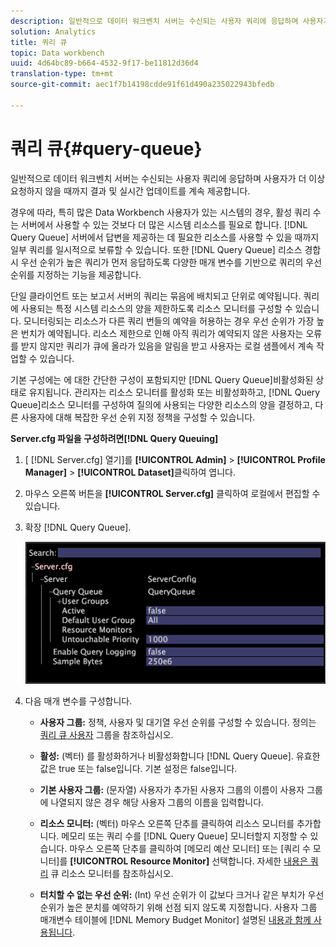 ```yaml
---
description: 일반적으로 데이터 워크벤치 서버는 수신되는 사용자 쿼리에 응답하며 사용자가 더 이상 요청하지 않을 때까지 결과 및 실시간 업데이트를 계속 제공합니다.
solution: Analytics
title: 쿼리 큐
topic: Data workbench
uuid: 4d64bc89-b664-4532-9f17-be11812d36d4
translation-type: tm+mt
source-git-commit: aec1f7b14198cdde91f61d490a235022943bfedb

---
```



# 쿼리 큐{#query-queue}

일반적으로 데이터 워크벤치 서버는 수신되는 사용자 쿼리에 응답하며 사용자가 더 이상 요청하지 않을 때까지 결과 및 실시간 업데이트를 계속 제공합니다.

경우에 따라, 특히 많은 Data Workbench 사용자가 있는 시스템의 경우, 활성 쿼리 수는 서버에서 사용할 수 있는 것보다 더 많은 시스템 리소스를 필요로 합니다. [!DNL Query Queue] 서버에서 답변을 제공하는 데 필요한 리소스를 사용할 수 있을 때까지 일부 쿼리를 일시적으로 보류할 수 있습니다. 또한 [!DNL Query Queue] 리소스 경합 시 우선 순위가 높은 쿼리가 먼저 응답하도록 다양한 매개 변수를 기반으로 쿼리의 우선 순위를 지정하는 기능을 제공합니다.

단일 클라이언트 또는 보고서 서버의 쿼리는 묶음에 배치되고 단위로 예약됩니다. 쿼리에 사용되는 특정 시스템 리소스의 양을 제한하도록 리소스 모니터를 구성할 수 있습니다. 모니터링되는 리소스가 다른 쿼리 번들의 예약을 허용하는 경우 우선 순위가 가장 높은 번치가 예약됩니다. 리소스 제한으로 인해 아직 쿼리가 예약되지 않은 사용자는 오류를 받지 않지만 쿼리가 큐에 올라가 있음을 알림을 받고 사용자는 로컬 샘플에서 계속 작업할 수 있습니다.

기본 구성에는 에 대한 간단한 구성이 포함되지만 [!DNL Query Queue]비활성화된 상태로 유지됩니다. 관리자는 리소스 모니터를 활성화 또는 비활성화하고, [!DNL Query Queue]리소스 모니터를 구성하여 질의에 사용되는 다양한 리소스의 양을 결정하고, 다른 사용자에 대해 복잡한 우선 순위 지정 정책을 구성할 수 있습니다.

**Server.cfg 파일을 구성하려면[!DNL Query Queuing]**

1. [ [!DNL Server.cfg] 열기]를 **[!UICONTROL Admin]** > **[!UICONTROL Profile Manager]** > **[!UICONTROL Dataset]**&#x200B;클릭하여 엽니다.
1. 마우스 오른쪽 버튼을 **[!UICONTROL Server.cfg]** 클릭하여 로컬에서 편집할 수 있습니다.
1. 확장 [!DNL Query Queue].

   ![](assets/queryqueue1.png)

1. 다음 매개 변수를 구성합니다.

   * **사용자 그룹:** 정책, 사용자 및 대기열 우선 순위를 구성할 수 있습니다. 정의는 [쿼리 큐 사용자](../../../../home/c-get-started/c-admin-intrf/c-query-que/c-query-que-user-grps.md#concept-5555f51402ed49419c067d61738474c1) 그룹을 참조하십시오.

   * **활성:** (벡터) 를 활성화하거나 비활성화합니다 [!DNL Query Queue]. 유효한 값은 true 또는 false입니다. 기본 설정은 false입니다.

   * **기본 사용자 그룹:** (문자열) 사용자가 추가된 사용자 그룹의 이름이 사용자 그룹에 나열되지 않은 경우 해당 사용자 그룹의 이름을 입력합니다.
   * **리소스 모니터:** (벡터) 마우스 오른쪽 단추를 클릭하여 리소스 모니터를 추가합니다. 메모리 또는 쿼리 수를 [!DNL Query Queue] 모니터할지 지정할 수 있습니다. 마우스 오른쪽 단추를 클릭하여 [메모리 예산 모니터] 또는 [쿼리 수 모니터]를 **[!UICONTROL Resource Monitor]** 선택합니다. 자세한 [내용은 쿼리](../../../../home/c-get-started/c-admin-intrf/c-query-que/c-query-que-res-mon.md#concept-0840967b228c4d5ba3b59b4b2759f325) 큐 리소스 모니터를 참조하십시오.

   * **터치할 수 없는 우선 순위:** (Int) 우선 순위가 이 값보다 크거나 같은 부치가 우선순위가 높은 분치를 예약하기 위해 선점 되지 않도록 지정합니다. 사용자 그룹 매개변수 테이블에 [!DNL Memory Budget Monitor] 설명된 [내용과 함께 사용됩니다](../../../../home/c-get-started/c-admin-intrf/c-query-que/c-query-que-user-grps.md#concept-5555f51402ed49419c067d61738474c1).

